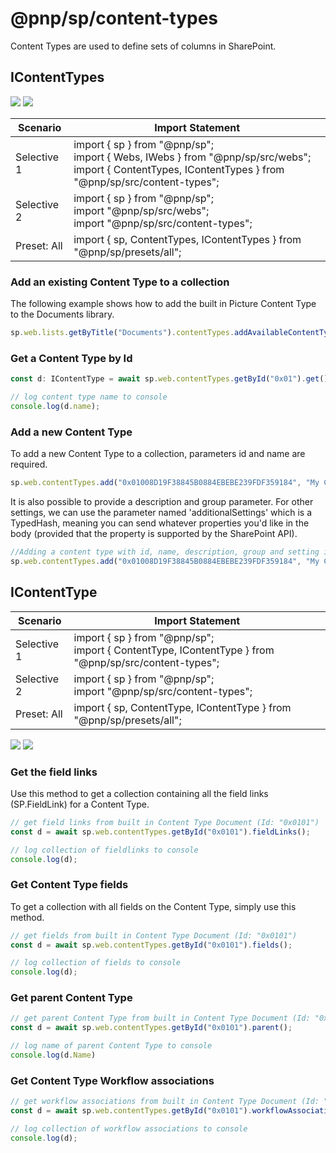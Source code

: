 # @pnp/sp/content-types
Content Types are used to define sets of columns in SharePoint.

## IContentTypes

[![](https://img.shields.io/badge/Invokable-informational.svg)](../invokable.md) [![](https://img.shields.io/badge/Selective%20Imports-informational.svg)](../selective-imports.md)

|Scenario|Import Statement|
|--|--|
|Selective 1|import { sp } from "@pnp/sp";<br />import { Webs, IWebs } from "@pnp/sp/src/webs";<br />import { ContentTypes, IContentTypes } from "@pnp/sp/src/content-types";|
|Selective 2|import { sp } from "@pnp/sp";<br />import "@pnp/sp/src/webs";<br />import "@pnp/sp/src/content-types";|
|Preset: All|import { sp, ContentTypes, IContentTypes } from "@pnp/sp/presets/all";|

### Add an existing Content Type to a collection

The following example shows how to add the built in Picture Content Type to the Documents library.

```TypeScript
sp.web.lists.getByTitle("Documents").contentTypes.addAvailableContentType("0x010102");
```

### Get a Content Type by Id

```TypeScript
const d: IContentType = await sp.web.contentTypes.getById("0x01").get();

// log content type name to console
console.log(d.name);
```

### Add a new Content Type

To add a new Content Type to a collection, parameters id and name are required.

```TypeScript
sp.web.contentTypes.add("0x01008D19F38845B0884EBEBE239FDF359184", "My Content Type");
```

It is also possible to provide a description and group parameter. For other settings, we can use the parameter named 'additionalSettings' which is a TypedHash, meaning you can send whatever properties you'd like in the body (provided that the property is supported by the SharePoint API).

```TypeScript
//Adding a content type with id, name, description, group and setting it to read only mode (using additionalsettings)
sp.web.contentTypes.add("0x01008D19F38845B0884EBEBE239FDF359184", "My Content Type", "This is my content type.", "_PnP Content Types", { ReadOnly: true });
```

## IContentType

|Scenario|Import Statement|
|--|--|
|Selective 1|import { sp } from "@pnp/sp";<br />import { ContentType, IContentType } from "@pnp/sp/src/content-types";|
|Selective 2|import { sp } from "@pnp/sp";<br />import "@pnp/sp/src/content-types";|
|Preset: All|import { sp, ContentType, IContentType } from "@pnp/sp/presets/all";|

[![](https://img.shields.io/badge/Invokable-informational.svg)](../invokable.md) [![](https://img.shields.io/badge/Selective%20Imports-informational.svg)](../selective-imports.md)

### Get the field links

Use this method to get a collection containing all the field links (SP.FieldLink) for a Content Type.

```TypeScript
// get field links from built in Content Type Document (Id: "0x0101")
const d = await sp.web.contentTypes.getById("0x0101").fieldLinks();

// log collection of fieldlinks to console
console.log(d);
```

### Get Content Type fields

To get a collection with all fields on the Content Type, simply use this method.

```TypeScript
// get fields from built in Content Type Document (Id: "0x0101")
const d = await sp.web.contentTypes.getById("0x0101").fields();

// log collection of fields to console
console.log(d);
```

### Get parent Content Type

```TypeScript
// get parent Content Type from built in Content Type Document (Id: "0x0101")
const d = await sp.web.contentTypes.getById("0x0101").parent();

// log name of parent Content Type to console
console.log(d.Name)
```

### Get Content Type Workflow associations 

```TypeScript
// get workflow associations from built in Content Type Document (Id: "0x0101")
const d = await sp.web.contentTypes.getById("0x0101").workflowAssociations();

// log collection of workflow associations to console
console.log(d);
```
